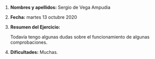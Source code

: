 1. **Nombres y apellidos:** Sergio de Vega Ampudia

2. **Fecha:** martes 13 octubre 2020

3. **Resumen del Ejercicio:**

   Todavía tengo algunas dudas sobre el funcionamiento de algunas comprobaciones.

4. **Dificultades:** Muchas.